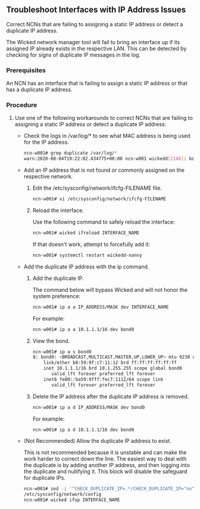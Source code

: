 ## Troubleshoot Interfaces with IP Address Issues

Correct NCNs that are failing to assigning a static IP address or detect a duplicate IP address.

The Wicked network manager tool will fail to bring an interface up if its assigned IP already exists in the respective LAN. This can be detected by checking for signs of duplicate IP messages in the log.

### Prerequisites

An NCN has an interface that is failing to assign a static IP address or that has a duplicate IP address.

### Procedure

1.  Use one of the following workarounds to correct NCNs that are failing to assigning a static IP address or detect a duplicate IP address:

    -   Check the logs in /var/log/\* to see what MAC address is being used for the IP address.

        ```bash
        ncn-w001# grep duplicate /var/log/*
        warn:2020-08-04T19:22:02.434775+00:00 ncn-w001 wickedd[2188]: bond0: IPv4 duplicate address 10.1.1.1 detected (in use by 00:30:48:bb:e8:d2)!
        ```

    -   Add an IP address that is not found or commonly assigned on the respective network.
        1.  Edit the /etc/sysconfig/network/ifcfg-FILENAME file.

            ```bash
            ncn-w001# vi /etc/sysconfig/network/ifcfg-FILENAME
            ```

        2.  Reload the interface.

            Use the following command to safely reload the interface:

            ```bash
            ncn-w001# wicked ifreload INTERFACE_NAME
            ```

            If that doesn't work, attempt to forcefully add it:

            ```bash
            ncn-w001# systemctl restart wickedd-nanny
            ```

    -   Add the duplicate IP address with the ip command.
        1.  Add the duplicate IP.

            The command below will bypass Wicked and will not honor the system preference:

            ```bash
            ncn-w001# ip a a IP_ADDRESS/MASK dev INTERFACE_NAME
            ```

            For example:

            ```bash
            ncn-w001# ip a a 10.1.1.1/16 dev bond0
            ```

        2.  View the bond.

            ```bash
            ncn-w001# ip a s bond0
            8: bond0: <BROADCAST,MULTICAST,MASTER,UP,LOWER_UP> mtu 9238 qdisc noqueue state UP group default qlen 1000
                link/ether b8:59:9f:c7:11:12 brd ff:ff:ff:ff:ff:ff
                inet 10.1.1.1/16 brd 10.1.255.255 scope global bond0
                   valid_lft forever preferred_lft forever
                inet6 fe80::ba59:9fff:fec7:1112/64 scope link
                   valid_lft forever preferred_lft forever
            ```

        3.  Delete the IP address after the duplicate IP address is removed.

            ```bash
            ncn-w001# ip a d IP_ADDRESS/MASK dev bond0
            ```

            For example:

            ```bash
            ncn-w001# ip a d 10.1.1.1/16 dev bond0
            ```

    -   \(Not Recommended\) Allow the duplicate IP address to exist.

        This is not recommended because it is unstable and can make the work harder to correct down the line. The easiest way to deal with the duplicate is by adding another IP address, and then logging into the duplicate and nullifying it. This block will disable the safeguard for duplicate IPs.

        ```bash
        ncn-w001# sed -i '^CHECK_DUPLICATE_IP=.*/CHECK_DUPLICATE_IP="no"/' \
        /etc/sysconfig/network/config
        ncn-w001# wicked ifup INTERFACE_NAME
        ```


